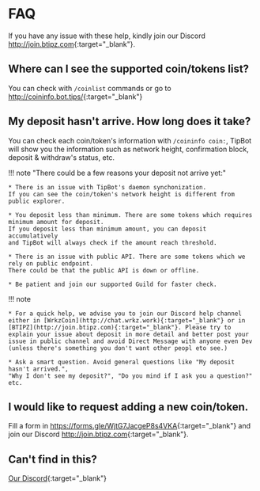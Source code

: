 # FAQ

If you have any issue with these help, kindly join our Discord <http://join.btipz.com>{:target="_blank"}.

## Where can I see the supported coin/tokens list?

You can check with `/coinlist` commands or go to <http://coininfo.bot.tips/>{:target="_blank"}

## My deposit hasn't arrive. How long does it take?

You can check each coin/token's information with `/coininfo coin:`, TipBot will show you the information such as network height, confirmation block, deposit & withdraw's status, etc.

!!! note "There could be a few reasons your deposit not arrive yet:"

    * There is an issue with TipBot's daemon synchonization. 
    If you can see the coin/token's network height is different from public explorer.

    * You deposit less than minimum. There are some tokens which requires minimum amount for deposit. 
    If you deposit less than minimum amount, you can deposit accumulatively 
    and TipBot will always check if the amount reach threshold.

    * There is an issue with public API. There are some tokens which we rely on public endpoint. 
    There could be that the public API is down or offline.

    * Be patient and join our supported Guild for faster check.

!!! note

    * For a quick help, we advise you to join our Discord help channel either in [WrkzCoin](http://chat.wrkz.work){:target="_blank"} or in [BTIPZ](http://join.btipz.com){:target="_blank"}. Please try to explain your issue about deposit in more detail and better post your issue in public channel and avoid Direct Message with anyone even Dev (unless there's something you don't want other peopl eto see.)

    * Ask a smart question. Avoid general questions like "My deposit hasn't arrived.", 
    "Why I don't see my deposit?", "Do you mind if I ask you a question?" etc.

## I would like to request adding a new coin/token.

Fill a form in <https://forms.gle/WjtG7JacgeP8s4VKA>{:target="_blank"} and join our Discord <http://join.btipz.com>{:target="_blank"}.

## Can't find in this?

[Our Discord](http://join.btipz.com){:target="_blank"}

